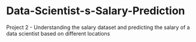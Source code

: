 # Data-Scientist-s-Salary-Prediction
Project 2 - Understanding the salary dataset and predicting the salary of a data scientist based on different locations
